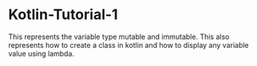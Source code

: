 # Kotlin-Tutorial-1
This represents the variable type mutable and immutable.
This also represents how to create a class in kotlin and how to display any variable value using lambda.
